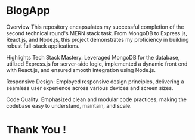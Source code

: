 # BlogApp
Overview
This repository encapsulates my successful completion of the second technical round's MERN stack task. From MongoDB to Express.js, React.js, and Node.js, this project demonstrates my proficiency in building robust full-stack applications.

Highlights
Tech Stack Mastery: Leveraged MongoDB for the database, utilized Express.js for server-side logic, implemented a dynamic front end with React.js, and ensured smooth integration using Node.js.

Responsive Design: Employed responsive design principles, delivering a seamless user experience across various devices and screen sizes.

Code Quality: Emphasized clean and modular code practices, making the codebase easy to understand, maintain, and scale.
# Thank You !
